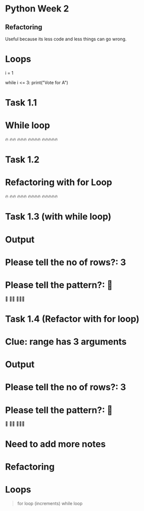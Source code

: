 # Python Week 2

## Refactoring

Useful because its less code and less things can go wrong.

# Loops

i = 1

while i <= 3:
print("Vote for A")

# Task 1.1

# While loop

🔥
🔥🔥
🔥🔥🔥
🔥🔥🔥🔥
🔥🔥🔥🔥🔥

# Task 1.2

# Refactoring with for Loop

🔥
🔥🔥
🔥🔥🔥
🔥🔥🔥🔥
🔥🔥🔥🔥🔥

# Task 1.3 (with while loop)

# Output

# Please tell the no of rows?: 3

# Please tell the pattern?: 🍧

🍧
🍧🍧
🍧🍧🍧

# Task 1.4 (Refactor with for loop)

# Clue: range has 3 arguments

# Output

# Please tell the no of rows?: 3

# Please tell the pattern?: 🍧

🍧
🍧🍧
🍧🍧🍧

# Need to add more notes

# Refactoring

# Loops

> for loop (increments)
> while loop
